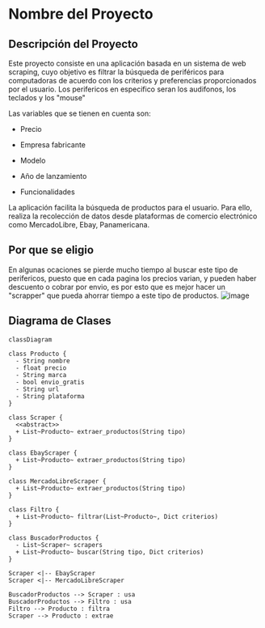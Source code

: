 # Nombre del Proyecto

## Descripción del Proyecto

Este proyecto consiste en una aplicación basada en un sistema de web scraping, cuyo objetivo es filtrar la búsqueda de periféricos para computadoras de acuerdo con los criterios y preferencias proporcionados por el usuario. Los perifericos en especifico seran los audifonos, los teclados y los "mouse"

Las variables que se tienen en cuenta son:

- Precio

- Empresa fabricante

- Modelo

- Año de lanzamiento

- Funcionalidades


La aplicación facilita la búsqueda de productos para el usuario. Para ello, realiza la recolección de datos desde plataformas de comercio electrónico como MercadoLibre, Ebay, Panamericana.


## Por que se eligio

En algunas ocaciones se pierde mucho tiempo al buscar este tipo de perifericos, puesto que en cada pagina los precios varian, y pueden haber descuento o cobrar por envio, es por esto que es mejor hacer un "scrapper" que pueda ahorrar tiempo a este tipo de productos. 
![image](https://github.com/user-attachments/assets/1e49e1f9-ec8f-417a-b000-44348ff5b7c1)



## Diagrama de Clases

```mermaid
classDiagram

class Producto {
  - String nombre
  - float precio
  - String marca
  - bool envio_gratis
  - String url
  - String plataforma
}

class Scraper {
  <<abstract>>
  + List~Producto~ extraer_productos(String tipo)
}

class EbayScraper {
  + List~Producto~ extraer_productos(String tipo)
}

class MercadoLibreScraper {
  + List~Producto~ extraer_productos(String tipo)
}

class Filtro {
  + List~Producto~ filtrar(List~Producto~, Dict criterios)
}

class BuscadorProductos {
  - List~Scraper~ scrapers
  + List~Producto~ buscar(String tipo, Dict criterios)
}

Scraper <|-- EbayScraper
Scraper <|-- MercadoLibreScraper

BuscadorProductos --> Scraper : usa
BuscadorProductos --> Filtro : usa
Filtro --> Producto : filtra
Scraper --> Producto : extrae
```
